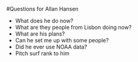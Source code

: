 #Questions for Allan Hansen
- What does he do now?
- What are they people from Lisbon doing now?
- What are his plans?
- Can he set me up with some people?
- Did he ever use NOAA data?
- Pitch surf rank to him
